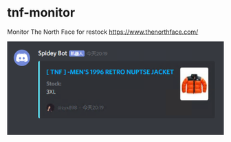 # tnf-monitor
Monitor The North Face for restock
 https://www.thenorthface.com/

<img src='tnf.png'>

